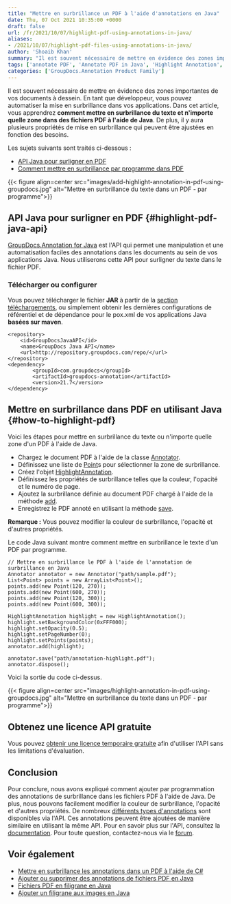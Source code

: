 ```yaml
---
title: "Mettre en surbrillance un PDF à l'aide d'annotations en Java"
date: Thu, 07 Oct 2021 10:35:00 +0000
draft: false
url: /fr/2021/10/07/highlight-pdf-using-annotations-in-java/
aliases:
- /2021/10/07/highlight-pdf-files-using-annotations-in-java/
author: 'Shoaib Khan'
summary: "Il est souvent nécessaire de mettre en évidence des zones importantes de vos documents à dessein. En tant que développeur, vous pouvez automatiser la mise en surbrillance dans vos applications. Dans cet article, vous apprendrez **comment mettre en surbrillance du texte et n'importe quelle zone dans des fichiers PDF à l'aide de Java**. De plus, il y aura plusieurs propriétés de mise en surbrillance qui peuvent être ajustées en fonction des besoins."
tags: ['annotate PDF', 'Annotate PDF in Java', 'Highlight Annotation', 'Highlight PDF in Java', 'Highlight Text in PDF', 'Text Highlight']
categories: ['GroupDocs.Annotation Product Family']
---
```


Il est souvent nécessaire de mettre en évidence des zones importantes de vos documents à dessein. En tant que développeur, vous pouvez automatiser la mise en surbrillance dans vos applications. Dans cet article, vous apprendrez **comment mettre en surbrillance du texte et n'importe quelle zone dans des fichiers PDF à l'aide de Java**. De plus, il y aura plusieurs propriétés de mise en surbrillance qui peuvent être ajustées en fonction des besoins.

Les sujets suivants sont traités ci-dessous :

* [API Java pour surligner en PDF][1]
* [Comment mettre en surbrillance par programme dans PDF][2]



{{< figure align=center src="images/add-highlight-annotation-in-pdf-using-groupdocs.jpg" alt="Mettre en surbrillance du texte dans un PDF - par programme">}}


## API Java pour surligner en PDF {#highlight-pdf-java-api}

[GroupDocs.Annotation for Java][3] est l'API qui permet une manipulation et une automatisation faciles des annotations dans les documents au sein de vos applications Java. Nous utiliserons cette API pour surligner du texte dans le fichier PDF.

### Télécharger ou configurer

Vous pouvez télécharger le fichier **JAR** à partir de la [section téléchargements][4], ou simplement obtenir les dernières configurations de référentiel et de dépendance pour le pox.xml de vos applications Java **basées sur maven**.

```
<repository>
	<id>GroupDocsJavaAPI</id>
	<name>GroupDocs Java API</name>
	<url>http://repository.groupdocs.com/repo/</url>
</repository>
<dependency>
        <groupId>com.groupdocs</groupId>
        <artifactId>groupdocs-annotation</artifactId>
        <version>21.7</version> 
</dependency>
```

## Mettre en surbrillance dans PDF en utilisant Java {#how-to-highlight-pdf}

Voici les étapes pour mettre en surbrillance du texte ou n'importe quelle zone d'un PDF à l'aide de Java.

* Chargez le document PDF à l'aide de la classe [Annotator][5].
* Définissez une liste de [Point][6]s pour sélectionner la zone de surbrillance.
* Créez l'objet [HighlightAnnotation][7].
* Définissez les propriétés de surbrillance telles que la couleur, l'opacité et le numéro de page.
* Ajoutez la surbrillance définie au document PDF chargé à l'aide de la méthode [add][8].
* Enregistrez le PDF annoté en utilisant la méthode [save][9].

**Remarque :** Vous pouvez modifier la couleur de surbrillance, l'opacité et d'autres propriétés.

Le code Java suivant montre comment mettre en surbrillance le texte d'un PDF par programme.

```
// Mettre en surbrillance le PDF à l'aide de l'annotation de surbrillance en Java
Annotator annotator = new Annotator("path/sample.pdf");
List<Point> points = new ArrayList<Point>();
points.add(new Point(120, 270));
points.add(new Point(600, 270));
points.add(new Point(120, 300));
points.add(new Point(600, 300));

HighlightAnnotation highlight = new HighlightAnnotation();
highlight.setBackgroundColor(0xFFF000);
highlight.setOpacity(0.5);
highlight.setPageNumber(0);
highlight.setPoints(points);
annotator.add(highlight);

annotator.save("path/annotation-highlight.pdf");
annotator.dispose();
```

Voici la sortie du code ci-dessus.



{{< figure align=center src="images/highlight-annotation-in-pdf-using-groupdocs.jpg" alt="Mettre en surbrillance du texte dans un PDF - par programme">}}


## Obtenez une licence API gratuite

Vous pouvez [obtenir une licence temporaire gratuite][10] afin d'utiliser l'API sans les limitations d'évaluation.

## Conclusion

Pour conclure, nous avons expliqué comment ajouter par programmation des annotations de surbrillance dans les fichiers PDF à l'aide de Java. De plus, nous pouvons facilement modifier la couleur de surbrillance, l'opacité et d'autres propriétés. De nombreux [différents types d'annotations][11] sont disponibles via l'API. Ces annotations peuvent être ajoutées de manière similaire en utilisant la même API. Pour en savoir plus sur l'API, consultez la [documentation][12]. Pour toute question, contactez-nous via le [forum][13].

## Voir également

* [Mettre en surbrillance les annotations dans un PDF à l'aide de C#][14]
* [Ajouter ou supprimer des annotations de fichiers PDF en Java][15]
* [Fichiers PDF en filigrane en Java][16]
* [Ajouter un filigrane aux images en Java][17]







[1]: #highlight-pdf-java-api
[2]: #how-to-highlight-pdf
[3]: https://products.groupdocs.com/annotation/java/
[4]: https://downloads.groupdocs.com/redaction
[5]: https://apireference.groupdocs.com/annotation/java/com.groupdocs.annotation/Annotator#Annotator(java.io.InputStream)
[6]: https://apireference.groupdocs.com/annotation/java/com.groupdocs.annotation.models/Point
[7]: https://apireference.groupdocs.com/annotation/java/com.groupdocs.annotation.models.annotationmodels/HighlightAnnotation
[8]: https://apireference.groupdocs.com/annotation/java/com.groupdocs.annotation/Annotator#add(com.groupdocs.annotation.models.annotationmodels.AnnotationBase)
[9]: https://apireference.groupdocs.com/annotation/java/com.groupdocs.annotation/Annotator#save()
[10]: https://purchase.groupdocs.com/temporary-license
[11]: https://apireference.groupdocs.com/annotation/java/com.groupdocs.annotation.models.annotationmodels/package-frame
[12]: https://docs.groupdocs.com/redaction
[13]: https://forum.groupdocs.com/
[14]: https://blog.groupdocs.com/2021/10/12/highlight-pdf-with-annotations-using-csharp/
[15]: https://blog.groupdocs.com/2021/04/18/annotate-pdf-files-using-java/
[16]: https://blog.groupdocs.com/2021/06/26/add-watermark-to-pdf-in-java/
[17]: https://blog.groupdocs.com/2020/09/15/add-watermark-to-images-in-java/


